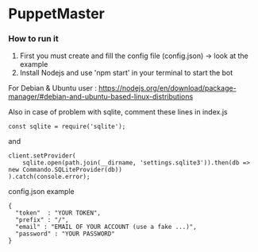 # PuppetMaster

### How to run it
1. First you must create and fill the config file (config.json) -> look at the example
2. Install Nodejs and use 'npm start' in your terminal to start the bot

For Debian & Ubuntu user : https://nodejs.org/en/download/package-manager/#debian-and-ubuntu-based-linux-distributions

Also in case of problem with sqlite, comment these lines in index.js
```
const sqlite = require('sqlite');
``` 
and 
```
client.setProvider(
    sqlite.open(path.join(__dirname, 'settings.sqlite3')).then(db => new Commando.SQLiteProvider(db))
).catch(console.error);
```

config.json example
```
{ 
  "token"  : "YOUR TOKEN",
  "prefix" : "/",
  "email" : "EMAIL OF YOUR ACCOUNT (use a fake ...)",
  "password" : "YOUR PASSWORD"
}
```
